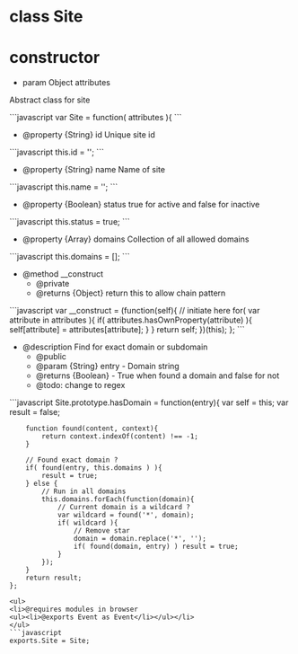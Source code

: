 # class Site

# constructor 

* param Object attributes

<p>Abstract class for site</p>
```javascript
var Site = function( attributes ){
```
<ul>
<li>@property {String} id Unique site id</li>
</ul>
```javascript
this.id = '';
```
<ul>
<li>@property {String} name Name of site</li>
</ul>
```javascript
this.name = '';
```
<ul>
<li>@property {Boolean} status true for active and  false for inactive</li>
</ul>
```javascript
this.status = true;
```
<ul>
<li>@property {Array} domains Collection of all allowed domains</li>
</ul>
```javascript
this.domains = [];
```
<ul>
<li>@method __construct
<ul><li>@private</li>
<li>@returns {Object} return this to allow chain pattern</li></ul></li>
</ul>
```javascript
var __construct = (function(self){
		// initiate here
		for( var attribute in attributes ){
			if( attributes.hasOwnProperty(attribute) ){
				self[attribute] = attributes[attribute];
			}
		}
		return self;
	})(this);
};
```
<ul>
<li>@description Find for exact domain or subdomain
<ul><li>@public</li>
<li>@param {String} entry - Domain string</li>
<li>@returns {Boolean} - True when found a domain and false for not</li>
<li>@todo: change to regex</li></ul></li>
</ul>
```javascript
Site.prototype.hasDomain = function(entry){
		var self = this;
		var result = false;

		function found(content, context){
			return context.indexOf(content) !== -1;
		}
	
		// Found exact domain ?
		if( found(entry, this.domains ) ){
			result = true;
		} else {
			// Run in all domains
			this.domains.forEach(function(domain){
				// Current domain is a wildcard ?
				var wildcard = found('*', domain);
				if( wildcard ){
					// Remove star
					domain = domain.replace('*', '');
					if( found(domain, entry) ) result = true;
				}
			});
		}
		return result;
	};
```
<ul>
<li>@requires modules in browser
<ul><li>@exports Event as Event</li></ul></li>
</ul>
```javascript
exports.Site = Site;
```